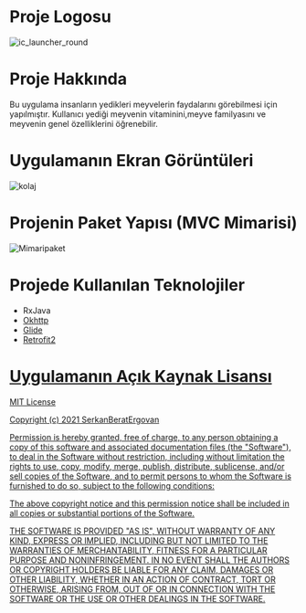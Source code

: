 # Proje Logosu

![ic_launcher_round](https://user-images.githubusercontent.com/60935995/105431949-b439b600-5c67-11eb-9aa6-b78adac5a2ef.png)


# Proje Hakkında
Bu uygulama insanların yedikleri meyvelerin faydalarını görebilmesi için yapılmıştır. Kullanıcı yediği meyvenin vitaminini,meyve familyasını ve meyvenin genel özelliklerini öğrenebilir.

# Uygulamanın Ekran Görüntüleri
![kolaj](https://user-images.githubusercontent.com/60935995/105433018-daf8ec00-5c69-11eb-8b79-83c1e35a8f11.PNG)

# Projenin Paket Yapısı (MVC Mimarisi)
![Mimaripaket](https://user-images.githubusercontent.com/60935995/105432753-51e1b500-5c69-11eb-98a6-3a752be066a3.PNG)

# Projede Kullanılan Teknolojiler
<ul>
  <li>RxJava <a href="https://github.com/ReactiveX/RxJava"</a></li>
  <li>Okhttp <a href="https://github.com/ReactiveX/RxJava"</a></li>
  <li>Glide  <a href="https://github.com/ReactiveX/RxJava"</a></li>
  <li>Retrofit2 <a href="https://github.com/ReactiveX/RxJava"</a></li>
</ul> 

# Uygulamanın Açık Kaynak Lisansı

MIT License

Copyright (c) 2021 SerkanBeratErgovan

Permission is hereby granted, free of charge, to any person obtaining a copy
of this software and associated documentation files (the "Software"), to deal
in the Software without restriction, including without limitation the rights
to use, copy, modify, merge, publish, distribute, sublicense, and/or sell
copies of the Software, and to permit persons to whom the Software is
furnished to do so, subject to the following conditions:

The above copyright notice and this permission notice shall be included in all
copies or substantial portions of the Software.

THE SOFTWARE IS PROVIDED "AS IS", WITHOUT WARRANTY OF ANY KIND, EXPRESS OR
IMPLIED, INCLUDING BUT NOT LIMITED TO THE WARRANTIES OF MERCHANTABILITY,
FITNESS FOR A PARTICULAR PURPOSE AND NONINFRINGEMENT. IN NO EVENT SHALL THE
AUTHORS OR COPYRIGHT HOLDERS BE LIABLE FOR ANY CLAIM, DAMAGES OR OTHER
LIABILITY, WHETHER IN AN ACTION OF CONTRACT, TORT OR OTHERWISE, ARISING FROM,
OUT OF OR IN CONNECTION WITH THE SOFTWARE OR THE USE OR OTHER DEALINGS IN THE
SOFTWARE.
